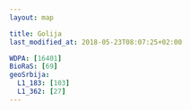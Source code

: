 ```yaml
---
layout: map

title: Golija
last_modified_at: 2018-05-23T08:07:25+02:00

WDPA: [16401]
BioRaS: [69]
geoSrbija:
  L1_183: [103]
  L1_362: [27]
---
```

